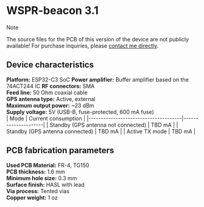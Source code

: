 # WSPR-beacon 3.1

> [!NOTE]
>The source files for the PCB of this version of the device are not publicly available! For purchase inquiries, please [contact me directly](https://github.com/IgrikXD/WSPR-beacon#how-to-contact-me).

## Device characteristics
**Platform:** ESP32-C3 SoC
**Power amplifier:** Buffer amplifier based on the 74ACT244 IC 
**RF connectors:** SMA  
**Feed line:** 50 Ohm coaxial cable  
**GPS antenna type:** Active, external  
**Maximum output power:** ~23 dBm  
**Supply voltage:** 5V (USB-B, fuse-protected, 600 mA fuse)  
| Mode                                 | Current consumption |
|--------------------------------------|---------------------|
| Standby (GPS antenna not connected)  |  TBD mA             |
| Standby (GPS antenna connected)      |  TBD mA             |
| Active TX mode                       |  TBD mA             |

## PCB fabrication parameters
**Used PCB Material:** FR-4, TG150  
**PCB thickness:** 1.6 mm  
**Minimum hole size:** 0.3 mm  
**Surface finish:** HASL with lead  
**Via process:** Tented vias  
**Copper weight:** 1 oz  
